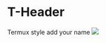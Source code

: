 # T-Header
Termux style add your name
<img src=https://1.bp.blogspot.com/-M1tav2jn55E/X3yxrENwEvI/AAAAAAAAR6U/H9dDsi573TcJ5kr4eqCMcIzNUmCH5mzVACLcBGAsYHQ/s400/Add%2Byour%2Bname%2Bin%2Btermux.png>
